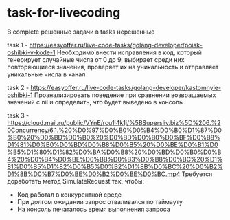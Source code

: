 # task-for-livecoding
В complete решенные задачи
в tasks нерешенные 

task 1 - https://easyoffer.ru/live-code-tasks/golang-developer/poisk-oshibki-v-kode-1
Необходимо внести исправления в код, который генерирует случайные числа от 0 до 9, 
выбирает среди них повторяющиеся значения, проверяет их на уникальность и отправляет уникальные числа в канал

task 2 - https://easyoffer.ru/live-code-tasks/golang-developer/kastomnyie-oshibki-1
Проанализировать поведение при сравнении возвращаемых значений с nil и определить, что будет выведено в консоль

task 3 - https://cloud.mail.ru/public/VYnE/rcu1i4k1j/%5BSupersliv.biz%5D%206.%20Concurrency/6.1.%20%D0%97%D0%B0%D0%B4%D0%B0%D1%87%D0%B0%20%D0%BD%D0%B0%20%D0%BD%D0%B0%D0%BF%D0%B8%D1%81%D0%B0%D0%BD%D0%B8%D0%B5%20%D0%BE%D0%B1%D0%B5%D1%80%D1%82%D0%BA%D0%B8%20%D0%BD%D0%B0%D0%B4%20%D0%B4%D0%BE%D0%BB%D0%B3%D0%B8%D0%BC%20%D1%81%D0%B5%D1%82%D0%B5%D0%B2%D1%8B%D0%BC%20%D0%B2%D1%8B%D0%B7%D0%BE%D0%B2%D0%BE%D0%BC.mp4
Требуется доработать метод SimulateRequest так, чтобы:
- Код работал в конкурентной среде
- При долгом ожидании запрос отваливался по таймауту
- На консоль печаталось время выполнения запроса